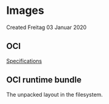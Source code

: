 # Images
Created Freitag 03 Januar 2020

OCI
---
[Specifications](https://github.com/opencontainers/image-spec)

OCI runtime bundle
------------------
The unpacked layout in the filesystem.


